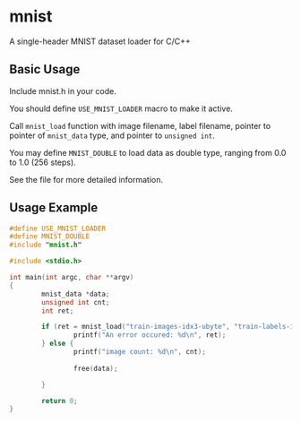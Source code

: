 mnist
=====

A single-header MNIST dataset loader for C/C++


Basic Usage
-----

Include mnist.h in your code.

You should define `USE_MNIST_LOADER` macro to make it active.

Call `mnist_load` function with image filename, label filename, pointer to pointer of `mnist_data` type, and pointer to `unsigned int`.

You may define `MNIST_DOUBLE` to load data as double type, ranging from 0.0 to 1.0 (256 steps).

See the file for more detailed information.


Usage Example
-----
```cpp
#define USE_MNIST_LOADER
#define MNIST_DOUBLE
#include "mnist.h"

#include <stdio.h>

int main(int argc, char **argv)
{
        mnist_data *data;
        unsigned int cnt;
        int ret;

        if (ret = mnist_load("train-images-idx3-ubyte", "train-labels-idx1-ubyte", &data, &cnt)) {
                printf("An error occured: %d\n", ret);
        } else {
                printf("image count: %d\n", cnt);
        
                free(data);

        }

        return 0;
}
```
